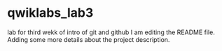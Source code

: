 # qwiklabs_lab3
lab for third wekk of intro of git and github
I am editing the README file. Adding some more details about the project description.
